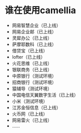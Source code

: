 
# 谁在使用camellia

* 网易智慧企业（已上线）
* 网易企业邮（已上线）
* 灵犀办公（已上线）
* 萨摩耶数科（已上线）
* 借贷宝（已上线）
* lofter（已上线）
* 火花思维（已上线）
* 银联商务（已上线）
* 中原银行（测试环境）
* 招商银行（测试环境）
* 猿辅导（测试环境）
* 中国电信天翼数字生活（已上线）
* 小米（测试环境）
* 江苏金恒信息（已上线）
* 火币网（已上线）
* 网易雷火（已上线）
* ......